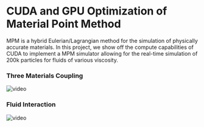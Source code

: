 # CUDA and GPU Optimization of Material Point Method

MPM is a hybrid Eulerian/Lagrangian method for the simulation of physically accurate materials. In this project, we show off the compute capabilities of CUDA to implement a MPM simulator allowing for the real-time simulation of 200k particles for fluids of various viscosity.



### Three Materials Coupling       
![video](final_gifs/all_1.gif)

### Fluid Interaction
![video](final_gifs/twofluids_gifx16.gif)


